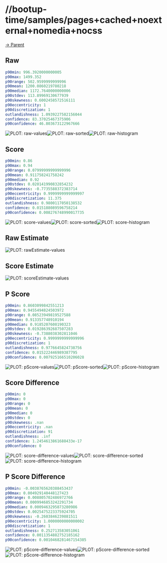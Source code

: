 
# //bootup-time/samples/pages+cached+noexternal+nomedia+nocss

[→ Parent](../..)


## Raw


```yaml
p90min: 996.3920000000005
p90max: 1499.352
p90range: 502.9599999999996
p90mean: 1200.0860219780218
p90median: 1172.7640000000006
p90stdev: 113.89969130677939
p90skewness: 0.6002458572516111
p90eccentricity: 1
p90discretization: 1
outlandishness: 1.0939227582156044
confidence: 83.37025467375906
p90confidence: 46.803673122967666

```

![PLOT: raw-values](./raw/values.svg)![PLOT: raw-sorted](./raw/sorted.svg)![PLOT: raw-histogram](./raw/histogram.svg)
## Score


```yaml
p90min: 0.86
p90max: 0.94
p90range: 0.07999999999999996
p90mean: 0.911758241758242
p90median: 0.92
p90stdev: 0.020141990832854232
p90skewness: -0.7735588372383714
p90eccentricity: 0.9999999999999997
p90discretization: 11.375
outlandishness: 0.9800117050138532
confidence: 0.015188089596758214
p90confidence: 0.008276748990017735

```

![PLOT: score-values](./score/values.svg)![PLOT: score-sorted](./score/sorted.svg)![PLOT: score-histogram](./score/histogram.svg)
## Raw Estimate

![PLOT: rawEstimate-values](./rawEstimate/values.svg)
## Score Estimate

![PLOT: scoreEstimate-values](./scoreEstimate/values.svg)
## P Score


```yaml
p90min: 0.8603099842551213
p90max: 0.9455494824503972
p90range: 0.08523949819527588
p90mean: 0.913357748910194
p90median: 0.9185207608190323
p90stdev: 0.019286392687507283
p90skewness: -0.7388038302811046
p90eccentricity: 0.9999999999999996
p90discretization: 1
outlandishness: 0.9776645824738756
confidence: 0.015222446989387795
p90confidence: 0.007925166510206028

```

![PLOT: pScore-values](./pScore/values.svg)![PLOT: pScore-sorted](./pScore/sorted.svg)![PLOT: pScore-histogram](./pScore/histogram.svg)
## Score Difference


```yaml
p90min: 0
p90max: 0
p90range: 0
p90mean: 0
p90median: 0
p90stdev: 0
p90skewness: .nan
p90eccentricity: .nan
p90discretization: 91
outlandishness: .inf
confidence: 1.2454613861688433e-17
p90confidence: 0

```

![PLOT: score-difference-values](./score-difference/values.svg)![PLOT: score-difference-sorted](./score-difference/sorted.svg)![PLOT: score-difference-histogram](./score-difference/histogram.svg)
## P Score Difference


```yaml
p90min: -0.0038765620388453437
p90max: 0.004929140448127423
p90range: 0.008805702486972766
p90mean: 0.0009946853242291734
p90median: 0.0009463295873280986
p90stdev: 0.0025475223375924705
p90skewness: -0.2603846239881511
p90eccentricity: 1.0000000000000002
p90discretization: 1
outlandishness: 0.252713583051061
confidence: 0.0011354882752185162
p90confidence: 0.0010468281467154385

```

![PLOT: pScore-difference-values](./pScore-difference/values.svg)![PLOT: pScore-difference-sorted](./pScore-difference/sorted.svg)![PLOT: pScore-difference-histogram](./pScore-difference/histogram.svg)